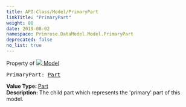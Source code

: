 ```yaml
---
title: API:Class/Model/PrimaryPart
linkTitle: "PrimaryPart"
weight: 80
date: 2019-08-02
namespace: Primrose.DataModel.Model.PrimaryPart
deprecated: false
no_list: true
---
```

Property of <a href="/docs/api-reference/Class/Model"><img src="/icons/silk/bricks.png"/>&nbsp;Model</a>
<pre class="method-declaration">
PrimaryPart: <a class="type" href="/docs/api-reference/Class/Part">Part</a></pre>
<b>Value Type: </b>
<a class="type" href="/docs/api-reference/Class/Part">Part</a>
<br/>
<b>Description: </b>
The child part which represents the 'primary' part of this model.

